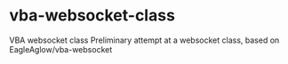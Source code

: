 # vba-websocket-class
VBA websocket class
Preliminary attempt at a websocket class, based on EagleAglow/vba-websocket
